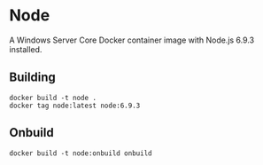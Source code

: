 # Node

A Windows Server Core Docker container image with Node.js 6.9.3 installed.

## Building

```
docker build -t node .
docker tag node:latest node:6.9.3
```

## Onbuild

```
docker build -t node:onbuild onbuild
```
